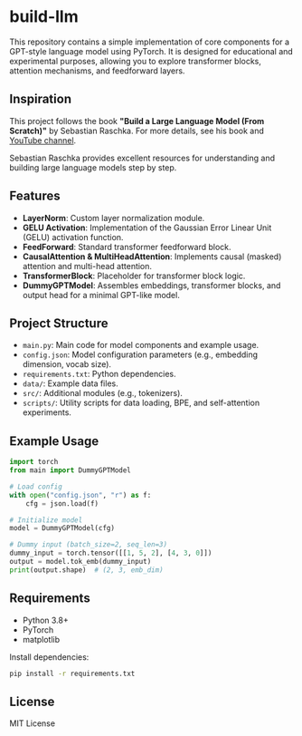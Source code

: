  # build-llm
 
 This repository contains a simple implementation of core components for a GPT-style language model using PyTorch. It is designed for educational and experimental purposes, allowing you to explore transformer blocks, attention mechanisms, and feedforward layers.

## Inspiration

This project follows the book **"Build a Large Language Model (From Scratch)"** by Sebastian Raschka. For more details, see his book and [YouTube channel](https://www.youtube.com/@SebastianRaschka).

Sebastian Raschka provides excellent resources for understanding and building large language models step by step.
 
 ## Features
 
 - **LayerNorm**: Custom layer normalization module.
 - **GELU Activation**: Implementation of the Gaussian Error Linear Unit (GELU) activation function.
 - **FeedForward**: Standard transformer feedforward block.
 - **CausalAttention & MultiHeadAttention**: Implements causal (masked) attention and multi-head attention.
 - **TransformerBlock**: Placeholder for transformer block logic.
 - **DummyGPTModel**: Assembles embeddings, transformer blocks, and output head for a minimal GPT-like model.
 
 ## Project Structure
 
 - `main.py`: Main code for model components and example usage.
 - `config.json`: Model configuration parameters (e.g., embedding dimension, vocab size).
 - `requirements.txt`: Python dependencies.
 - `data/`: Example data files.
 - `src/`: Additional modules (e.g., tokenizers).
 - `scripts/`: Utility scripts for data loading, BPE, and self-attention experiments.
 
 ## Example Usage
 
 ```python
 import torch
 from main import DummyGPTModel
 
 # Load config
 with open("config.json", "r") as f:
     cfg = json.load(f)
 
 # Initialize model
 model = DummyGPTModel(cfg)
 
 # Dummy input (batch_size=2, seq_len=3)
 dummy_input = torch.tensor([[1, 5, 2], [4, 3, 0]])
 output = model.tok_emb(dummy_input)
 print(output.shape)  # (2, 3, emb_dim)
 ```
 
 ## Requirements
 
 - Python 3.8+
 - PyTorch
 - matplotlib
 
 Install dependencies:
 
 ```bash
 pip install -r requirements.txt
 ```
 
 ## License
 
 MIT License
